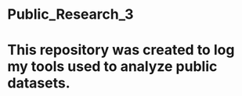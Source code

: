 # Public_Research_3
# This repository was created to log my tools used to analyze public datasets.  
